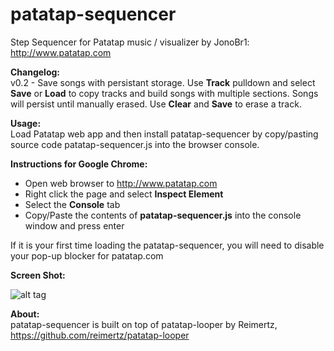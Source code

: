 patatap-sequencer
=================

Step Sequencer for Patatap music / visualizer by JonoBr1: http://www.patatap.com<br>

<b>Changelog:</b><br>
v0.2 - Save songs with persistant storage. Use <b>Track</b> pulldown and select <b>Save</b> or <b>Load</b> to copy tracks and build songs with multiple sections. Songs will persist until manually erased. Use <b>Clear</b> and <b>Save</b> to erase a track.

<b>Usage:</b><br>
Load Patatap web app and then install patatap-sequencer by copy/pasting source code patatap-sequencer.js into the browser console. 

<b>Instructions for Google Chrome:</b><br>
  - Open web browser to http://www.patatap.com
  - Right click the page and select <b>Inspect Element</b>
  - Select the <b>Console</b> tab
  - Copy/Paste the contents of <b>patatap-sequencer.js</b> into the console window and press enter 

If it is your first time loading the patatap-sequencer, you will need to disable your pop-up blocker for patatap.com

<b>Screen Shot:</b><br>

![alt tag](http://i.imgur.com/diKQCMc.png)

<b>About:</b><br>
patatap-sequencer is built on top of patatap-looper by Reimertz, https://github.com/reimertz/patatap-looper
